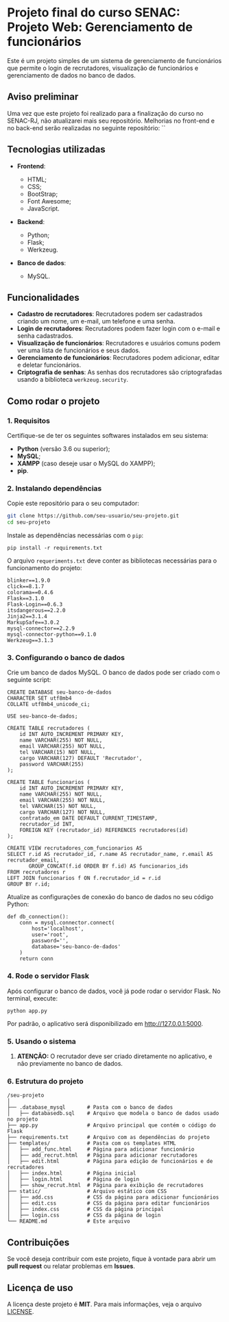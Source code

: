 # Projeto final do curso SENAC: Projeto Web: Gerenciamento de funcionários

Este é um projeto simples de um sistema de gerenciamento de funcionários que permite o login de recrutadores, visualização de funcionários e gerenciamento de dados no banco de dados.

## Aviso preliminar
Uma vez que este projeto foi realizado para a finalização do curso no SENAC-RJ, não atualizarei mais seu repositório. Melhorias no front-end e no back-end serão realizadas no seguinte repositório:
``

## Tecnologias utilizadas

- **Frontend**:
  - HTML;
  - CSS;
  - BootStrap;
  - Font Awesome;
  - JavaScript.

- **Backend**:
  - Python;
  - Flask;
  - Werkzeug.

- **Banco de dados**:
  - MySQL.

## Funcionalidades

- **Cadastro de recrutadores**: Recrutadores podem ser cadastrados criando um nome, um e-mail, um telefone e uma senha.
- **Login de recrutadores**: Recrutadores podem fazer login com o e-mail e senha cadastrados.
- **Visualização de funcionários**: Recrutadores e usuários comuns podem ver uma lista de funcionários e seus dados.
- **Gerenciamento de funcionários**: Recrutadores podem adicionar, editar e deletar funcionários.
- **Criptografia de senhas**: As senhas dos recrutadores são criptografadas usando a biblioteca `werkzeug.security`.

## Como rodar o projeto

### 1. Requisitos

Certifique-se de ter os seguintes softwares instalados em seu sistema:

- **Python** (versão 3.6 ou superior);
- **MySQL**;
- **XAMPP** (caso deseje usar o MySQL do XAMPP);
- **pip**.

### 2. Instalando dependências

Copie este repositório para o seu computador:

```bash
git clone https://github.com/seu-usuario/seu-projeto.git
cd seu-projeto
```

Instale as dependências necessárias com o `pip`:
```
pip install -r requirements.txt
```
O arquivo `requeriments.txt` deve conter as bibliotecas necessárias para o funcionamento do projeto:
```
blinker==1.9.0
click==8.1.7
colorama==0.4.6
Flask==3.1.0
Flask-Login==0.6.3
itsdangerous==2.2.0
Jinja2==3.1.4
MarkupSafe==3.0.2
mysql-connector==2.2.9
mysql-connector-python==9.1.0
Werkzeug==3.1.3
```

### 3. Configurando o banco de dados

Crie um banco de dados MySQL. O banco de dados pode ser criado com o seguinte script:

```
CREATE DATABASE seu-banco-de-dados
CHARACTER SET utf8mb4
COLLATE utf8mb4_unicode_ci;

USE seu-banco-de-dados;

CREATE TABLE recrutadores (
    id INT AUTO_INCREMENT PRIMARY KEY,
    name VARCHAR(255) NOT NULL,
    email VARCHAR(255) NOT NULL,
    tel VARCHAR(15) NOT NULL,
    cargo VARCHAR(127) DEFAULT 'Recrutador',
    password VARCHAR(255)
);

CREATE TABLE funcionarios (
    id INT AUTO_INCREMENT PRIMARY KEY,
    name VARCHAR(255) NOT NULL,
    email VARCHAR(255) NOT NULL,
    tel VARCHAR(15) NOT NULL,
    cargo VARCHAR(127) NOT NULL,
    contratado_em DATE DEFAULT CURRENT_TIMESTAMP,
    recrutador_id INT,
    FOREIGN KEY (recrutador_id) REFERENCES recrutadores(id)
);

CREATE VIEW recrutadores_com_funcionarios AS
SELECT r.id AS recrutador_id, r.name AS recrutador_name, r.email AS recrutador_email, 
       GROUP_CONCAT(f.id ORDER BY f.id) AS funcionarios_ids
FROM recrutadores r
LEFT JOIN funcionarios f ON f.recrutador_id = r.id
GROUP BY r.id;
```

Atualize as configurações de conexão do banco de dados no seu código Python:
```
def db_connection():
    conn = mysql.connector.connect(
        host='localhost',
        user='root',
        password='',
        database='seu-banco-de-dados'
    )
    return conn
```

### 4. Rode o servidor Flask
Após configurar o banco de dados, você já pode rodar o servidor Flask. No terminal, execute:
```
python app.py
```
Por padrão, o aplicativo será disponibilizado em http://127.0.0.1:5000.

### 5. Usando o sistema
1. **ATENÇÃO:** O recrutador deve ser criado diretamente no aplicativo, e não previamente no banco de dados.

### 6. Estrutura do projeto
```
/seu-projeto
│
├── .database_mysql       # Pasta com o banco de dados
│   ├── databasedb.sql    # Arquivo que modela o banco de dados usado no projeto
├── app.py                # Arquivo principal que contém o código do Flask
├── requirements.txt      # Arquivo com as dependências do projeto
├── templates/            # Pasta com os templates HTML
│   ├── add_func.html     # Página para adicionar funcionário
│   ├── add_recrut.html   # Página para adicionar recrutadores
│   ├── edit.html         # Página para edição de funcionários e de recrutadores
│   ├── index.html        # Página inicial
│   ├── login.html        # Página de login
│   ├── show_recrut.html  # Página para exibição de recrutadores
├── static/               # Arquivo estático com CSS
│   ├── add.css           # CSS da página para adicionar funcionários
│   ├── edit.css          # CSS da página para editar funcionários
│   ├── index.css         # CSS da página principal
│   ├── login.css         # CSS da página de login
└── README.md             # Este arquivo
```

## Contribuições
Se você deseja contribuir com este projeto, fique à vontade para abrir um **pull request** ou relatar problemas em **Issues**.

## Licença de uso
A licença deste projeto é **MIT**. Para mais informações, veja o arquivo [LICENSE](LICENSE).

